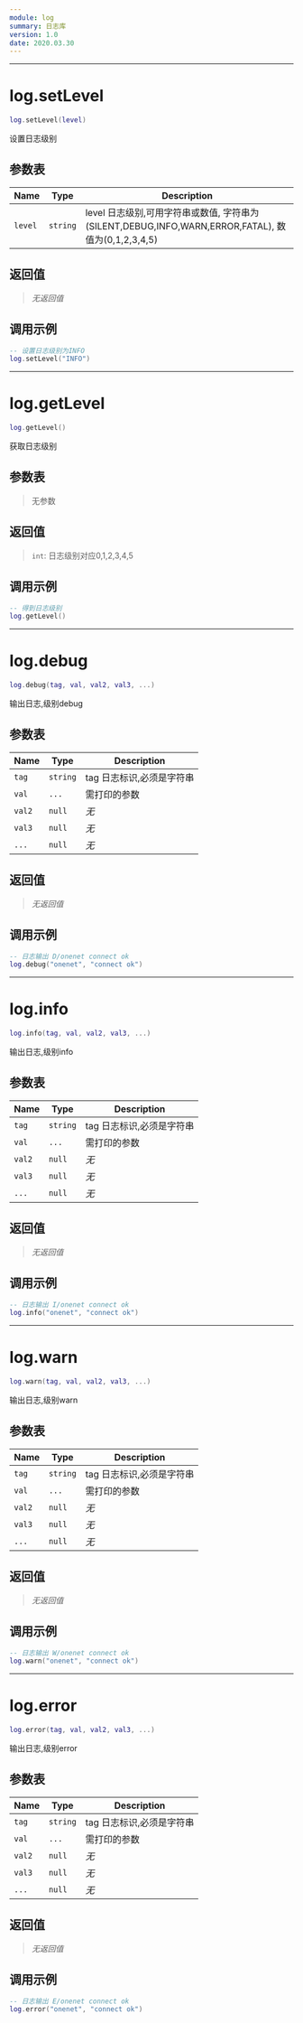 ```yaml
---
module: log
summary: 日志库
version: 1.0
date: 2020.03.30
---
```


--------------------------------------------------
# log.setLevel

```lua
log.setLevel(level)
```

设置日志级别

## 参数表

Name | Type | Description
-----|------|--------------
`level`|`string`| level 日志级别,可用字符串或数值, 字符串为(SILENT,DEBUG,INFO,WARN,ERROR,FATAL), 数值为(0,1,2,3,4,5)

## 返回值

> *无返回值*

## 调用示例

```lua
-- 设置日志级别为INFO
log.setLevel("INFO")
```


--------------------------------------------------
# log.getLevel

```lua
log.getLevel()
```

获取日志级别

## 参数表

> 无参数

## 返回值

> `int`: 日志级别对应0,1,2,3,4,5

## 调用示例

```lua
-- 得到日志级别
log.getLevel()
```


--------------------------------------------------
# log.debug

```lua
log.debug(tag, val, val2, val3, ...)
```

输出日志,级别debug

## 参数表

Name | Type | Description
-----|------|--------------
`tag`|`string`| tag         日志标识,必须是字符串
`val`|`...`| 需打印的参数
`val2`|`null`| *无*
`val3`|`null`| *无*
`...`|`null`| *无*

## 返回值

> *无返回值*

## 调用示例

```lua
-- 日志输出 D/onenet connect ok
log.debug("onenet", "connect ok")
```


--------------------------------------------------
# log.info

```lua
log.info(tag, val, val2, val3, ...)
```

输出日志,级别info

## 参数表

Name | Type | Description
-----|------|--------------
`tag`|`string`| tag         日志标识,必须是字符串
`val`|`...`| 需打印的参数
`val2`|`null`| *无*
`val3`|`null`| *无*
`...`|`null`| *无*

## 返回值

> *无返回值*

## 调用示例

```lua
-- 日志输出 I/onenet connect ok
log.info("onenet", "connect ok")
```


--------------------------------------------------
# log.warn

```lua
log.warn(tag, val, val2, val3, ...)
```

输出日志,级别warn

## 参数表

Name | Type | Description
-----|------|--------------
`tag`|`string`| tag         日志标识,必须是字符串
`val`|`...`| 需打印的参数
`val2`|`null`| *无*
`val3`|`null`| *无*
`...`|`null`| *无*

## 返回值

> *无返回值*

## 调用示例

```lua
-- 日志输出 W/onenet connect ok
log.warn("onenet", "connect ok")
```


--------------------------------------------------
# log.error

```lua
log.error(tag, val, val2, val3, ...)
```

输出日志,级别error

## 参数表

Name | Type | Description
-----|------|--------------
`tag`|`string`| tag         日志标识,必须是字符串
`val`|`...`| 需打印的参数
`val2`|`null`| *无*
`val3`|`null`| *无*
`...`|`null`| *无*

## 返回值

> *无返回值*

## 调用示例

```lua
-- 日志输出 E/onenet connect ok
log.error("onenet", "connect ok")
```


